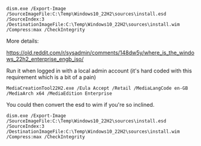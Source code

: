 ```
dism.exe /Export-Image /SourceImageFile:C:\Temp\Windows10_22H2\sources\install.esd /SourceIndex:3 /DestinationImageFile:C:\Temp\Windows10_22H2\sources\install.wim /Compress:max /CheckIntegrity
```


More details:


https://old.reddit.com/r/sysadmin/comments/148dw5y/where_is_the_windows_22h2_enterprise_engb_iso/

Run it when logged in with a local admin account (it's hard coded with this requirement which is a bit of a pain)

```
MediaCreationTool22H2.exe /Eula Accept /Retail /MediaLangCode en-GB /MediaArch x64 /MediaEdition Enterprise
```

You could then convert the esd to wim if you're so inclined.

```
dism.exe /Export-Image /SourceImageFile:C:\Temp\Windows10_22H2\sources\install.esd /SourceIndex:3 /DestinationImageFile:C:\Temp\Windows10_22H2\sources\install.wim /Compress:max /CheckIntegrity
```
